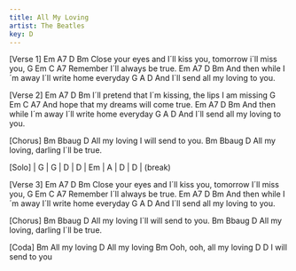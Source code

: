 ```yaml
---
title: All My Loving
artist: The Beatles
key: D
---
```


[Verse 1]
           Em            A7          D           Bm
Close your eyes and I´ll kiss you, tomorrow i´ll miss you,
  G           Em        C     A7
Remember I´ll always be true.
         Em         A7             D         Bm
And then while I´m away I´ll write home everyday
         G           A         D
And I´ll send all my loving to you.
 
 
[Verse 2]
        Em            A7           D         Bm
I´ll pretend that I´m kissing, the lips I am missing
    G            Em               C     A7
And hope that my dreams will come true.
         Em         A7             D         Bm
And then while I´m away I´ll write home everyday
         G           A         D
And I´ll send all my loving to you.
 
 
[Chorus]
       Bm     Bbaug          D
All my loving I will send to you.
       Bm      Bbaug           D
All my loving, darling I´ll be true.
 
 
[Solo]
|  G  |  G  |  D  |  D  |  Em  |  A  |  D  |  D   |
                                            (break)
 
[Verse 3]
           Em            A7          D           Bm
Close your eyes and I´ll kiss you, tomorrow I´ll miss you,
  G           Em        C     A7
Remember I´ll always be true.
         Em         A7             D         Bm
And then while I´m away I´ll write home everyday
         G           A         D
And I´ll send all my loving to you.
 
 
[Chorus]
       Bm     Bbaug             D
All my loving I´ll will send to you.
       Bm      Bbaug           D
All my loving, darling I´ll be true.
 
 
[Coda]
       Bm
All my loving 
       D
All my loving
                 Bm
Ooh, ooh, all my loving
               D      D
I will send to you